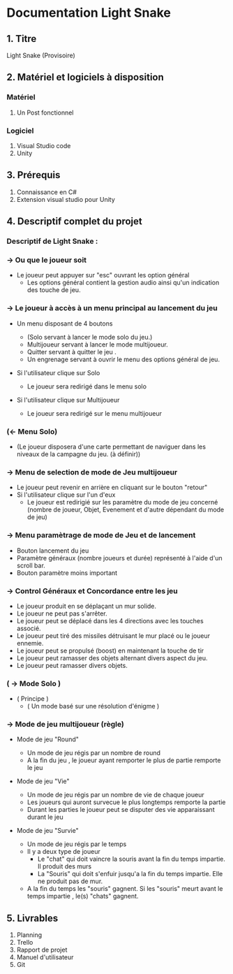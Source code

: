 # Documentation Light Snake

## 1. Titre
Light Snake (Provisoire)

## 2. Matériel et logiciels à disposition
### Matériel
1. Un Post fonctionnel 

### Logiciel
1. Visual Studio code
2. Unity

## 3. Prérequis 
1. Connaissance en C#
2. Extension visual studio pour Unity


## 4. Descriptif complet du projet
### Descriptif de Light Snake :

### -> Ou que le joueur soit
  - Le joueur peut appuyer sur "esc" ouvrant les option général
    - Les options général contient la gestion audio ainsi qu'un indication des touche de jeu.

### -> Le joueur à accès à un menu principal au lancement du jeu

- Un menu disposant de 4 boutons

    - (Solo servant à lancer le mode solo du jeu.)
    - Multijoueur servant à lancer le mode multijoueur.
    - Quitter servant à quitter le jeu .
    - Un engrenage servant à ouvrir le menu des options général de jeu.

- Si l'utilisateur clique sur Solo
    - Le joueur sera redirigé dans le menu solo

- Si l'utilisateur clique sur Multijoueur 
    - Le joueur sera redirigé sur le menu multijoueur

### (<- Menu Solo)
- (Le joueur disposera d'une carte permettant de naviguer dans les niveaux de la campagne du jeu. (à définir))

    
### -> Menu de selection de mode de Jeu multijoueur
- Le joueur peut revenir en arrière en cliquant sur le bouton "retour"
- Si l'utilisateur clique sur l'un d'eux
    - Le joueur est redirigié sur les paramètre du mode de jeu concerné (nombre de joueur, Objet, Evenement et d'autre dépendant du mode de jeu)

 
 ### -> Menu paramètrage de mode de Jeu et de lancement
- Bouton lancement du jeu
- Paramètre généraux (nombre joueurs et durée) représenté à l'aide d'un scroll bar. 
- Bouton paramètre moins important


### -> Control Généraux et Concordance entre les jeu
  - Le joueur produit en se déplaçant un mur solide.
  - Le joueur ne peut pas s'arrêter.
  - Le joueur peut se déplacé dans les 4 directions avec les touches associé.
  - Le joueur peut tiré des missiles détruisant le mur placé ou le joueur ennemie. 
  - Le joueur peut se propulsé (boost) en maintenant la touche de tir
  - Le joueur peut ramasser des objets alternant divers aspect du jeu.
  - Le joueur peut ramasser divers objets.

### ( -> Mode Solo )
- ( Principe )
    - ( Un mode basé sur une résolution d'énigme )

### -> Mode de jeu multijoueur (règle)

- Mode de jeu "Round"
   - Un mode de jeu régis par un nombre de round
   - A la fin du jeu , le joueur ayant remporter le plus de partie remporte le jeu
  
- Mode de jeu "Vie"
    - Un mode de jeu régis par un nombre de vie de chaque joueur
    - Les joueurs qui auront survecue le plus longtemps remporte la partie
    - Durant les parties le joueur peut se disputer des vie apparaissant durant le jeu

- Mode de jeu "Survie"
    - Un mode de jeu régis par le temps
    - Il y a deux type de joueur
      - Le "chat" qui doit vaincre la souris avant la fin du temps impartie. Il produit des murs
      - La "Souris" qui doit s'enfuir jusqu'a la fin du temps impartie. Elle ne produit pas de mur.
    - A la fin du temps les "souris" gagnent. Si les "souris" meurt avant le temps impartie , le(s) "chats" gagnent.

## 5. Livrables
1. Planning
2. Trello
3. Rapport de projet
4. Manuel d'utilisateur
5. Git

